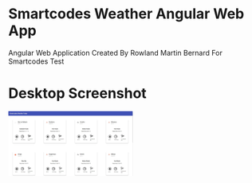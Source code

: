 # Smartcodes Weather Angular Web App
 Angular Web Application Created By Rowland Martin Bernard For Smartcodes Test
 
 
 # Desktop Screenshot
 <img src="https://github.com/Codefucious/SmartcodesWeather/blob/master/src/assets/desktop.jpg" width="250">
